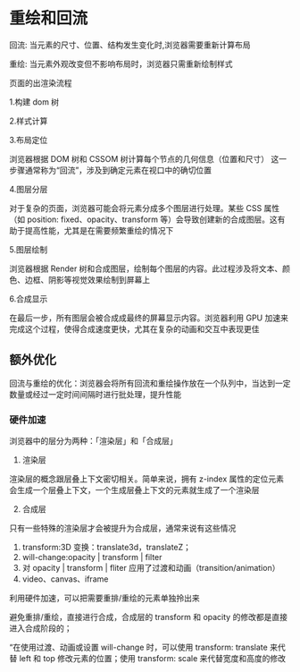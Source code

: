 # 重绘和回流

回流: 当元素的尺寸、位置、结构发生变化时,浏览器需要重新计算布局

重绘: 当元素外观改变但不影响布局时，浏览器只需重新绘制样式

页面的出渲染流程

1.构建 dom 树

2.样式计算

3.布局定位

浏览器根据 DOM 树和 CSSOM 树计算每个节点的几何信息（位置和尺寸）
这一步骤通常称为“回流”，涉及到确定元素在视口中的确切位置

4.图层分层

对于复杂的页面，浏览器可能会将元素分成多个图层进行处理。某些 CSS 属性（如 position: fixed、opacity、transform 等）会导致创建新的合成图层。这有助于提高性能，尤其是在需要频繁重绘的情况下

5.图层绘制

浏览器根据 Render 树和合成图层，绘制每个图层的内容。此过程涉及将文本、颜色、边框、阴影等视觉效果绘制到屏幕上

6.合成显示

在最后一步，所有图层会被合成成最终的屏幕显示内容。浏览器利用 GPU 加速来完成这个过程，使得合成速度更快，尤其在复杂的动画和交互中表现更佳

## 额外优化

回流与重绘的优化：浏览器会将所有回流和重绘操作放在一个队列中，当达到一定数量或经过一定时间间隔时进行批处理，提升性能

### 硬件加速

浏览器中的层分为两种：「渲染层」和「合成层」

1. 渲染层

渲染层的概念跟层叠上下文密切相关。简单来说，拥有 z-index 属性的定位元素会生成一个层叠上下文，一个生成层叠上下文的元素就生成了一个渲染层

2. 合成层

只有一些特殊的渲染层才会被提升为合成层，通常来说有这些情况

1. transform:3D 变换：translate3d，translateZ；
2. will-change:opacity | transform | filter
3. 对 opacity | transform | fliter 应用了过渡和动画（transition/animation）
4. video、canvas、iframe

利用硬件加速，可以把需要重排/重绘的元素单独拎出来

避免重排/重绘，直接进行合成，合成层的 transform 和 opacity 的修改都是直接进入合成阶段的；

“在使用过渡、动画或设置 will-change 时，可以使用 transform: translate 来代替 left 和 top 修改元素的位置；使用 transform: scale 来代替宽度和高度的修改
